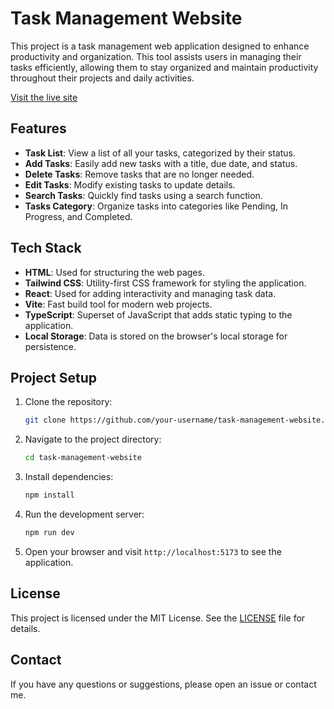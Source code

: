 # Task Management Website

This project is a task management web application designed to enhance productivity and organization. This tool assists users in managing their tasks efficiently, allowing them to stay organized and maintain productivity throughout their projects and daily activities.

[Visit the live site](https://ntask-tracker.vercel.app/)

## Features

- **Task List**: View a list of all your tasks, categorized by their status.
- **Add Tasks**: Easily add new tasks with a title, due date, and status.
- **Delete Tasks**: Remove tasks that are no longer needed.
- **Edit Tasks**: Modify existing tasks to update details.
- **Search Tasks**: Quickly find tasks using a search function.
- **Tasks Category**: Organize tasks into categories like Pending, In Progress, and Completed.

## Tech Stack

- **HTML**: Used for structuring the web pages.
- **Tailwind CSS**: Utility-first CSS framework for styling the application.
- **React**: Used for adding interactivity and managing task data.
- **Vite**: Fast build tool for modern web projects.
- **TypeScript**: Superset of JavaScript that adds static typing to the application.
- **Local Storage**: Data is stored on the browser's local storage for persistence.

## Project Setup

1. Clone the repository:
   ```bash
   git clone https://github.com/your-username/task-management-website.git
   ```
2. Navigate to the project directory:
   ```bash
   cd task-management-website
   ```
3. Install dependencies:
   ```bash
   npm install
   ```
4. Run the development server:
   ```bash
   npm run dev
   ```
5. Open your browser and visit `http://localhost:5173` to see the application.

## License

This project is licensed under the MIT License. See the [LICENSE](/LICENSE.md) file for details.

## Contact

If you have any questions or suggestions, please open an issue or contact me.
